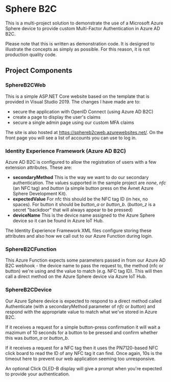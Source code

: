 # Sphere B2C
This is a multi-project solution to demonstrate the use of a Microsoft Azure Sphere device to provide custom Multi-Factor Authentication in Azure AD B2C.

Please note that this is written as demonstration code. It is designed to illustrate the concepts as simply as possible. For this reason, it is not production quality code. 

## Project Components

### SphereB2CWeb
This is a simple ASP.NET Core website based on the template that is provided in Visual Studio 2019. The changes I have made are to:
 - secure the application with OpenID Connect (using Azure AD B2C)
 - create a page to display the user's claims
 - secure a single admin page using our custom MFA claims

The site is also hosted at https://sphereb2cweb.azurewebsites.net/. On the front page you will see a list of accounts you can use to log in.

### Identity Experience Framework (Azure AD B2C)
Azure AD B2C is configured to allow the registration of users with a few extension attributes. These are:
- **secondaryMethod** This is the way we want to do our secondary authentication. The values supported in the sample project are _none_, _nfc_ (an NFC tag) and _button_ (a simple button press on the Avnet Azure Sphere Development Kit).
- **expectedValue** For nfc this should be the NFC tag ID (in hex, no spaces). For button it should be _button_a_ or _button_b_. (_button_z_ is a secret "backdoor" that will always appear to be pressed)
- **deviceName** This is the device name assigned to the Azure Sphere device so it can be found in Azure IoT Hub.

The Identity Experience Framework XML files configure storing these attributes and also how we call out to our Azure Function during login.

### SphereB2CFunction
This Azure Function expects some parameters passed in from our Azure AD B2C webhook - the device name to pass the request to, the method (nfc or button) we're using and the value to match (e.g. NFC tag ID). This will then call a direct method on the Azure Sphere device via Azure IoT Hub.

### SphereB2CDevice
Our Azure Sphere device is expected to respond to a direct method called Authenticate (with a secondaryMethod parameter of _nfc_ or _button_) and respond with the appropriate value to match what we've stored in Azure B2C.

If it receives a request for a simple button-press confirmation it will wait a mazimum of 10 seconds for a button to be pressed and confirm whether this was _button_a_ or _button_b_.

If it receives a request for a NFC tag then it uses the PN7120-based NFC click board to read the ID of any NFC tag it can find. Once again, 10s is the timeout here to prevent our web application seeming too unresponsive.

An optional Click OLED-B display will give a prompt when you're expected to provide your authentication.
